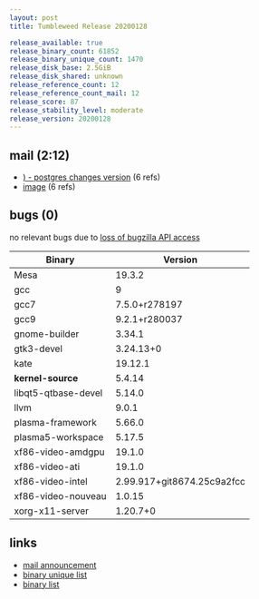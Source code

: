 ```yaml
---
layout: post
title: Tumbleweed Release 20200128

release_available: true
release_binary_count: 61852
release_binary_unique_count: 1470
release_disk_base: 2.5GiB
release_disk_shared: unknown
release_reference_count: 12
release_reference_count_mail: 12
release_score: 87
release_stability_level: moderate
release_version: 20200128
---
```


## mail (2:12)

- [) - postgres changes version](https://lists.opensuse.org/opensuse-factory/2020-01/msg00311.html) (6 refs)
- [image](https://lists.opensuse.org/opensuse-factory/2020-02/msg00343.html) (6 refs)

## bugs (0)

<!--more-->

no relevant bugs due to [loss of bugzilla API access](https://bugzilla.opensuse.org/show_bug.cgi?id=1157722)

Binary | Version
--- | ---
Mesa | 19.3.2
gcc | 9
gcc7 | 7.5.0+r278197
gcc9 | 9.2.1+r280037
gnome-builder | 3.34.1
gtk3-devel | 3.24.13+0
kate | 19.12.1
**kernel-source** | 5.4.14
libqt5-qtbase-devel | 5.14.0
llvm | 9.0.1
plasma-framework | 5.66.0
plasma5-workspace | 5.17.5
xf86-video-amdgpu | 19.1.0
xf86-video-ati | 19.1.0
xf86-video-intel | 2.99.917+git8674.25c9a2fcc
xf86-video-nouveau | 1.0.15
xorg-x11-server | 1.20.7+0

## links

- [mail announcement](https://lists.opensuse.org/opensuse-factory/2020-01/msg00310.html)
- [binary unique list](http://download.opensuse.org/history/20200128/rpm.unique.list)
- [binary list](http://download.opensuse.org/history/20200128/rpm.list)
